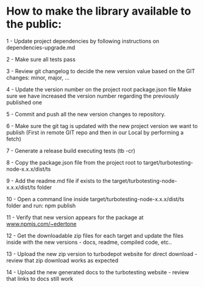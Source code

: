# How to make the library available to the public:

1 - Update project dependencies by following instructions on dependencies-upgrade.md

2 - Make sure all tests pass

3 - Review git changelog to decide the new version value based on the GIT changes: minor, major, ...
    
4 - Update the version number on the project root package.json file
    Make sure we have increased the version number regarding the previously published one

5 - Commit and push all the new version changes to repository.

6 - Make sure the git tag is updated with the new project version we want to publish
    (First in remote GIT repo and then in our Local by performing a fetch)

7 - Generate a release build executing tests (tb -cr)

8 - Copy the package.json file from the project root to target/turbotesting-node-x.x.x/dist/ts

9 - Add the readme.md file if exists to the target/turbotesting-node-x.x.x/dist/ts folder

10 - Open a command line inside target/turbotesting-node-x.x.x/dist/ts folder and run:
    npm publish
   
11 - Verify that new version appears for the package at www.npmjs.com/~edertone

12 - Get the downloadable zip files for each target and update the files inside with the new versions
    - docs, readme, compiled code, etc..

13 - Upload the new zip version to turbodepot website for direct download
    - review that zip download works as expected

14 - Upload the new generated docs to the turbotesting website
    - review that links to docs still work
